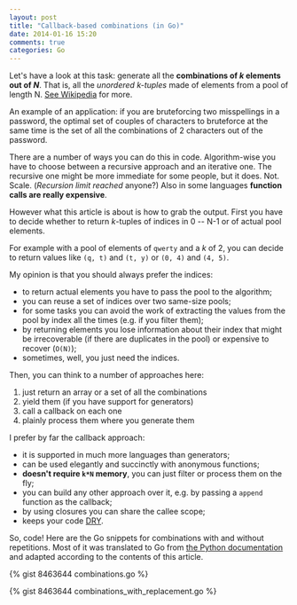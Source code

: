 ```yaml
---
layout: post
title: "Callback-based combinations (in Go)"
date: 2014-01-16 15:20
comments: true
categories: Go
---
```


Let's have a look at this task: generate all the **combinations of *k* elements out of *N***. That is, all the *unordered k-tuples* made of elements from a pool of length N. [See Wikipedia](https://en.wikipedia.org/wiki/Combination) for more.

An example of an application: if you are bruteforcing two misspellings in a password, the optimal set of couples of characters to bruteforce at the same time is the set of all the combinations of 2 characters out of the password.

There are a number of ways you can do this in code. Algorithm-wise you have to choose between a recursive approach and an iterative one. The recursive one might be more immediate for some people, but it does. Not. Scale. (*Recursion limit reached* anyone?) Also in some languages **function calls are really expensive**.

However what this article is about is how to grab the output. First you have to decide whether to return *k*-tuples of indices in 0 -- N-1 or of actual pool elements.

For example with a pool of elements of `qwerty` and a *k* of 2, you can decide to return values like `(q, t)` and `(t, y)` or `(0, 4)` and `(4, 5)`.

<!-- more -->

My opinion is that you should always prefer the indices:

* to return actual elements you have to pass the pool to the algorithm;
* you can reuse a set of indices over two same-size pools;
* for some tasks you can avoid the work of extracting the values from the pool by index all the times (e.g. if you filter them);
* by returning elements you lose information about their index that might be irrecoverable (if there are duplicates in the pool) or expensive to recover (`O(N)`);
* sometimes, well, you just need the indices.

Then, you can think to a number of approaches here:

1. just return an array or a set of all the combinations
2. yield them (if you have support for generators)
3. call a callback on each one
4. plainly process them where you generate them

I prefer by far the callback approach:

* it is supported in much more languages than generators;
* can be used elegantly and succinctly with anonymous functions;
* **doesn't require `k*N` memory**, you can just filter or process them on the fly;
* you can build any other approach over it, e.g. by passing a `append` function as the callback;
* by using closures you can share the callee scope;
* keeps your code [DRY](https://en.wikipedia.org/wiki/Don%27t_Repeat_Yourself).

So, code! Here are the Go snippets for combinations with and without repetitions. Most of it was translated to Go from [the Python documentation](http://docs.python.org/2/library/itertools.html#itertools.combinations) and adapted according to the contents of this article.

{% gist 8463644 combinations.go %}

{% gist 8463644 combinations_with_replacement.go %}